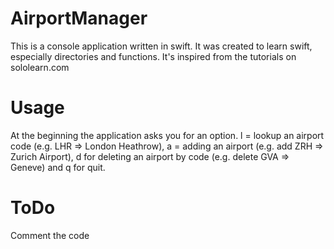 # AirportManager
This is a console application written in swift. It was created to learn swift, especially directories and functions. It's inspired from the tutorials on sololearn.com

# Usage
At the beginning the application asks you for an option. l = lookup an airport code (e.g. LHR => London Heathrow), a = adding an airport (e.g. add ZRH => Zurich Airport), d for deleting an airport by code (e.g. delete GVA => Geneve) and q for quit.

# ToDo
Comment the code
